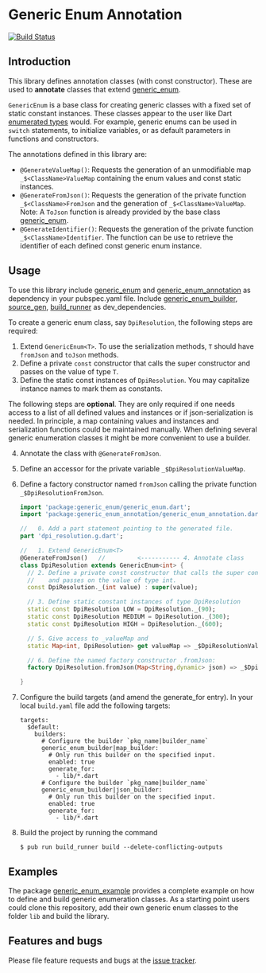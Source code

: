 # Generic Enum Annotation
[![Build Status](https://travis-ci.com/simphotonics/generic_enum.svg?branch=master)](https://travis-ci.com/simphotonics/generic_enum)


## Introduction

This library defines annotation classes (with const constructor). These are used to **annotate** classes that extend [generic_enum].

`GenericEnum` is a base class for creating generic classes with a fixed set of static constant instances.
These classes appear to the user like Dart [enumerated types] would.
For example, generic enums can be used in `switch` statements, to initialize variables, or as default parameters in functions and constructors.

The annotations defined in this library are:
 - `@GenerateValueMap()`: Requests the generation of an unmodifiable map `_$<ClassName>ValueMap` containing the enum values and const static instances.
 - `@GenerateFromJson()`: Requests the generation of the private function `_$<ClassName>FromJson` and the generation of `_$<ClassName>ValueMap`.
    Note: A `ToJson` function is already provided by the base class [generic_enum].
 - `@GenerateIdentifier()`: Requests the generation of the private function `_$<ClassName>Identifier`.
    The function can be use to retrieve the identifier of each defined const generic enum instance.

## Usage

To use this library include [generic_enum] and [generic_enum_annotation] as dependency in your pubspec.yaml file.
Include [generic_enum_builder], [source_gen], [build_runner] as dev_dependencies.


To create a generic enum class, say `DpiResolution`, the following steps are required:
1. Extend `GenericEnum<T>`. To use the serialization methods, `T` should have `fromJson` and `toJson` methods.
2. Define a private `const` constructor that calls the super constructor and passes on the value of type `T`.
3. Define the static const instances of `DpiResolution`. You may capitalize instance names to mark them as constants.

The following steps are **optional**. They are only required if one needs access to a list of all defined values
and instances or if json-serialization is needed.
In principle, a map containing values and instances and serialization functions could be
maintained manually. When defining several generic enumeration classes it might be more convenient to
use a builder.

4. Annotate the class with `@GenerateFromJson`.
5. Define an accessor for the private variable `_$DpiResolutionValueMap`.
6. Define a factory constructor named `fromJson` calling the private function `_$DpiResolutionFromJson`.

   ```Dart
   import 'package:generic_enum/generic_enum.dart';
   import 'package:generic_enum_annotation/generic_enum_annotation.dart';

   //   0. Add a part statement pointing to the generated file.
   part 'dpi_resolution.g.dart';

   //   1. Extend GenericEnum<T>
   @GenerateFromJson()   //         <----------- 4. Annotate class
   class DpiResolution extends GenericEnum<int> {
     // 2. Define a private const constructor that calls the super constructor
     //    and passes on the value of type int.
     const DpiResolution._(int value) : super(value);

     // 3. Define static constant instances of type DpiResolution
     static const DpiResolution LOW = DpiResolution._(90);
     static const DpiResolution MEDIUM = DpiResolution._(300);
     static const DpiResolution HIGH = DpiResolution._(600);

     // 5. Give access to _valueMap and
     static Map<int, DpiResolution> get valueMap => _$DpiResolutionValueMap;

     // 6. Define the named factory constructor .fromJson:
     factory DpiResolution.fromJson(Map<String,dynamic> json) => _$DpiResolutionFromJson(json);

   }
   ```
7. Configure the build targets (and amend the generate_for entry).
   In your local `build.yaml` file add the following targets:
   ```Shell
   targets:
     $default:
       builders:
         # Configure the builder `pkg_name|builder_name`
         generic_enum_builder|map_builder:
           # Only run this builder on the specified input.
           enabled: true
           generate_for:
             - lib/*.dart
         # Configure the builder `pkg_name|builder_name`
         generic_enum_builder|json_builder:
           # Only run this builder on the specified input.
           enabled: true
           generate_for:
             - lib/*.dart
    ```

8. Build the project by running the command
   ```Shell
   $ pub run build_runner build --delete-conflicting-outputs
   ```

## Examples

The package [generic_enum_example] provides a complete example on how to define and build
generic enumeration classes. As a starting point users could clone this repository, add
their own generic enum classes to the folder `lib` and build the library.

## Features and bugs
Please file feature requests and bugs at the [issue tracker].

[issue tracker]: https://github.com/simphotonics/generic_enum/issues
[analyzer]: https://pub.dev/packages/analyzer
[source_gen]: https://pub.dev/packages/
[generic_enum]: https://pub.dev/packages/generic_enum
[generic_enum_example]: ../generic_enum_example
[source_gen]: https://pub.dev/packages/source_gen
[generic_enum_annotation]: https://pub.dev/packages/generic_enum_annotation
[generic_enum_builder]: https://pub.dev/packages/generic_enum_builder
[build_runner]: https://pub.dev/packages/build_runner
[enumerated types]: https://dart.dev/guides/language/language-tour#enumerated-types
